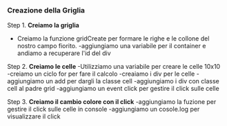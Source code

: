 
### Creazione della Griglia

Step 1. **Creiamo la griglia** 
   - Creiamo la funzione gridCreate per formare le righe e le collone del nostro campo fiorito.
     -aggiungiamo una variabile per il container e andiamo a recuperare l'id del div  

Step 2. **Creiamo le celle**
   -Utilizziamo una variabile per creare le celle 10x10
     -creiamo un ciclo for per fare  il calcolo
      -creaiamo i div per le celle
       - aggiungiamo un add per dargli la classe cell
        -aggiungiamo i div con classe cell al padre grid
         -aggiungiamo un event click per gestire il click sulle celle


Step 3. **Creiamo il cambio colore con il click**
    -aggiungiamo la fuzione per gestire il click sulle celle in console
     -aggiungiamo un cosole.log per visualizzare il click
